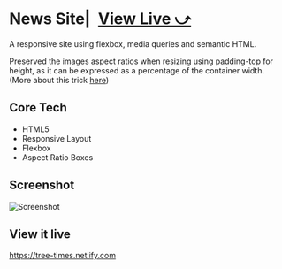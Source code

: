 # News Site|&ensp;[View Live &#10555;](https://tree-times.netlify.com)
A responsive site using flexbox, media queries and semantic HTML.

Preserved the images aspect ratios when resizing using padding-top for height, as it can be expressed as a percentage of the container width. (More about this trick [here](https://css-tricks.com/aspect-ratio-boxes/))

## Core Tech
* HTML5
* Responsive Layout
* Flexbox
* Aspect Ratio Boxes

## Screenshot
![Screenshot](screenshot.png)

## View it live
https://tree-times.netlify.com

